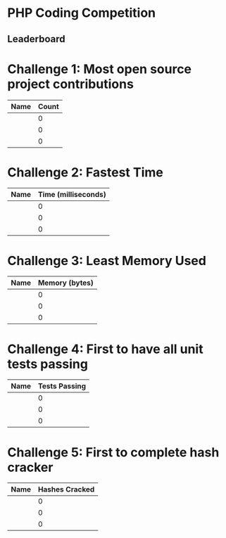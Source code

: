 # PHP Coding Competition
## Leaderboard

# Challenge 1: Most open source project contributions
| Name | Count |
|------|-------|
|      | 0     |
|      | 0     |
|      | 0     |

# Challenge 2: Fastest Time
| Name | Time (milliseconds) |
|------|---------------------|
|      | 0                   |
|      | 0                   |
|      | 0                   |

# Challenge 3: Least Memory Used
| Name | Memory (bytes) |
|------|----------------|
|      | 0              |
|      | 0              |
|      | 0              |

# Challenge 4: First to have all unit tests passing
| Name | Tests Passing |
|------|---------------|
|      | 0             |
|      | 0             |
|      | 0             |

# Challenge 5: First to complete hash cracker
| Name | Hashes Cracked |
|------|----------------|
|      | 0              |
|      | 0              |
|      | 0              |
